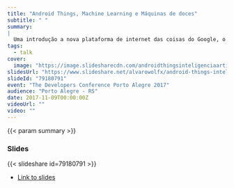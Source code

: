 ```yaml
---
title: "Android Things, Machine Learning e Máquinas de doces"
subtitle: " "
summary:
|
  Uma introdução a nova plataforma de internet das coisas do Google, o Android Things, e como fazer dispositivos mais inteligentes e poderosos com ela, aliado de ferramentas de Machine Learning. O objetivo é cobrir o básico de como começar com a plataforma, passar alguns conceitos de Machine Learning e apresentar alguns projetos que podem ser feito com isso. Em especial será mostrado um projeto de máquina de doces inteligente, que utiliza o poder do Android Things, aliado com APIs de Machine Learning do Google, como a Cloud Vision API e o Tensorflow, para reconhecer imagens e que dar aos usuários doces se eles mostrarem os objetos corretos para a máquina.
tags:
  - talk
cover:
  image: "https://image.slidesharecdn.com/androidthingsinteligenciaartificialemaquinasdedoces-androiddevconf-170826211031/95/android-things-inteligncia-artificial-e-mquinas-de-doces-android-dev-conference-2017-1-638.jpg?cb=1503781834"
slidesUrl: "https://www.slideshare.net/alvarowolfx/android-things-inteligncia-artificial-e-mquinas-de-doces-android-dev-conference-2017"
slideId: "79180791"
event: "The Developers Conference Porto Alegre 2017"
audience: "Porto Alegre - RS"
date: 2017-11-09T00:00:00Z
videoUrl: ""
video: ""
---
```


<!-- truncate -->

{{< param summary >}}
### Slides
{{< slideshare id=79180791 >}}

- [Link to slides](https://www.slideshare.net/alvarowolfx/android-things-inteligncia-artificial-e-mquinas-de-doces-android-dev-conference-2017)

